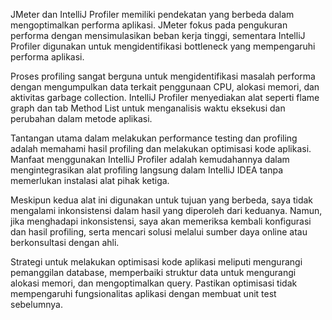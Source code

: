 JMeter dan IntelliJ Profiler memiliki pendekatan yang berbeda dalam mengoptimalkan performa aplikasi. JMeter fokus pada pengukuran performa dengan mensimulasikan beban kerja tinggi, sementara IntelliJ Profiler digunakan untuk mengidentifikasi bottleneck yang mempengaruhi performa aplikasi.

Proses profiling sangat berguna untuk mengidentifikasi masalah performa dengan mengumpulkan data terkait penggunaan CPU, alokasi memori, dan aktivitas garbage collection. IntelliJ Profiler menyediakan alat seperti flame graph dan tab Method List untuk menganalisis waktu eksekusi dan perubahan dalam metode aplikasi.

Tantangan utama dalam melakukan performance testing dan profiling adalah memahami hasil profiling dan melakukan optimisasi kode aplikasi. Manfaat menggunakan IntelliJ Profiler adalah kemudahannya dalam mengintegrasikan alat profiling langsung dalam IntelliJ IDEA tanpa memerlukan instalasi alat pihak ketiga.

Meskipun kedua alat ini digunakan untuk tujuan yang berbeda, saya tidak mengalami inkonsistensi dalam hasil yang diperoleh dari keduanya. Namun, jika menghadapi inkonsistensi, saya akan memeriksa kembali konfigurasi dan hasil profiling, serta mencari solusi melalui sumber daya online atau berkonsultasi dengan ahli.

Strategi untuk melakukan optimisasi kode aplikasi meliputi mengurangi pemanggilan database, memperbaiki struktur data untuk mengurangi alokasi memori, dan mengoptimalkan query. Pastikan optimisasi tidak mempengaruhi fungsionalitas aplikasi dengan membuat unit test sebelumnya.

